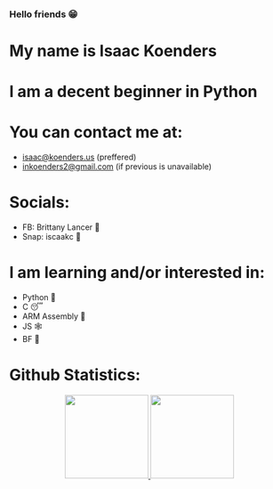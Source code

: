### Hello friends 😁
# My name is Isaac Koenders
# I am a decent beginner in Python
# You can contact me at:
- isaac@koenders.us (preffered)
- inkoenders2@gmail.com (if previous is unavailable)

# Socials:
- FB: Brittany Lancer 📖
- Snap: iscaakc 👻

# I am learning and/or interested in:
- Python 🐍 
- C 😴
- ARM Assembly 💪
- JS 🕸️
- BF 🧠
  
# Github Statistics:
<p align='center'> 

   <a href="https://github-readme-stats.vercel.app/api?username=yourusername&show_icons=true&count_private=true"> 
       <img height=150 src="https://github-readme-stats.vercel.app/api?username=yourusername&show_icons=true&count_private=true"/> 
   </a> 
   <a href="https://github.com/yourusername/github-readme-stats"> 
       <img height=150 src="https://github-readme-stats.vercel.app/api/top-langs/?username=yourusername&layout=compact"/> 
   </a> 
</p> 

